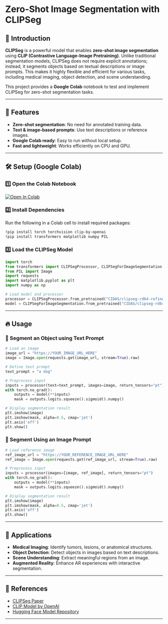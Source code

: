 # Zero-Shot Image Segmentation with CLIPSeg

## 🚀 Introduction
**CLIPSeg** is a powerful model that enables **zero-shot image segmentation** using **CLIP (Contrastive Language-Image Pretraining)**. Unlike traditional segmentation models, CLIPSeg does not require explicit annotations; instead, it segments objects based on textual descriptions or image prompts. This makes it highly flexible and efficient for various tasks, including medical imaging, object detection, and scene understanding.

This project provides a **Google Colab** notebook to test and implement CLIPSeg for zero-shot segmentation tasks.

---

## 📌 Features
- **Zero-shot segmentation**: No need for annotated training data.
- **Text & image-based prompts**: Use text descriptions or reference images.
- **Google Colab ready**: Easy to run without local setup.
- **Fast and lightweight**: Works efficiently on CPU and GPU.

---

## 🛠️ Setup (Google Colab)
### 1️⃣ Open the Colab Notebook
[![Open In Colab](https://colab.research.google.com/assets/colab-badge.svg)](YOUR_COLAB_NOTEBOOK_LINK_HERE)

### 2️⃣ Install Dependencies
Run the following in a Colab cell to install required packages:
```bash
!pip install torch torchvision clip-by-openai
!pip install transformers matplotlib numpy PIL
```

### 3️⃣ Load the CLIPSeg Model
```python
import torch
from transformers import CLIPSegProcessor, CLIPSegForImageSegmentation
from PIL import Image
import requests
import matplotlib.pyplot as plt
import numpy as np

# Load model and processor
processor = CLIPSegProcessor.from_pretrained("CIDAS/clipseg-rd64-refined")
model = CLIPSegForImageSegmentation.from_pretrained("CIDAS/clipseg-rd64-refined")
```

---

## 🔥 Usage
### 🎯 Segment an Object using Text Prompt
```python
# Load an image
image_url = "https://YOUR_IMAGE_URL_HERE"
image = Image.open(requests.get(image_url, stream=True).raw)

# Define text prompt
text_prompt = "a dog"

# Preprocess input
inputs = processor(text=text_prompt, images=image, return_tensors="pt")
with torch.no_grad():
    outputs = model(**inputs)
    mask = outputs.logits.squeeze().sigmoid().numpy()

# Display segmentation result
plt.imshow(image)
plt.imshow(mask, alpha=0.5, cmap='jet')
plt.axis('off')
plt.show()
```

### 📌 Segment Using an Image Prompt
```python
# Load reference image
ref_image_url = "https://YOUR_REFERENCE_IMAGE_URL_HERE"
ref_image = Image.open(requests.get(ref_image_url, stream=True).raw)

# Preprocess input
inputs = processor(images=[image, ref_image], return_tensors="pt")
with torch.no_grad():
    outputs = model(**inputs)
    mask = outputs.logits.squeeze().sigmoid().numpy()

# Display segmentation result
plt.imshow(image)
plt.imshow(mask, alpha=0.5, cmap='jet')
plt.axis('off')
plt.show()
```

---

## 📌 Applications
- **Medical Imaging**: Identify tumors, lesions, or anatomical structures.
- **Object Detection**: Detect objects in images based on text descriptions.
- **Scene Understanding**: Extract meaningful regions from an image.
- **Augmented Reality**: Enhance AR experiences with interactive segmentation.

---

## 📖 References
- [CLIPSeg Paper](https://arxiv.org/abs/2112.10003)
- [CLIP Model by OpenAI](https://openai.com/clip)
- [Hugging Face Model Repository](https://huggingface.co/CIDAS/clipseg-rd64-refined)

---
